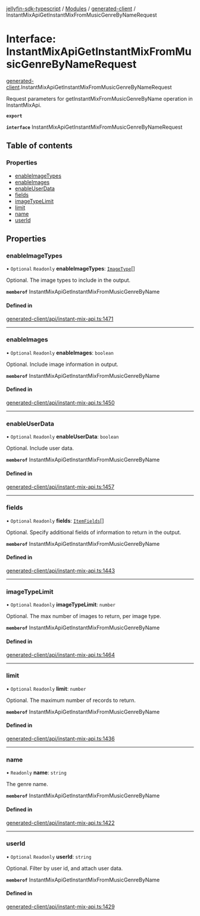 [jellyfin-sdk-typescript](../README.md) / [Modules](../modules.md) / [generated-client](../modules/generated_client.md) / InstantMixApiGetInstantMixFromMusicGenreByNameRequest

# Interface: InstantMixApiGetInstantMixFromMusicGenreByNameRequest

[generated-client](../modules/generated_client.md).InstantMixApiGetInstantMixFromMusicGenreByNameRequest

Request parameters for getInstantMixFromMusicGenreByName operation in InstantMixApi.

**`export`**

**`interface`** InstantMixApiGetInstantMixFromMusicGenreByNameRequest

## Table of contents

### Properties

- [enableImageTypes](generated_client.InstantMixApiGetInstantMixFromMusicGenreByNameRequest.md#enableimagetypes)
- [enableImages](generated_client.InstantMixApiGetInstantMixFromMusicGenreByNameRequest.md#enableimages)
- [enableUserData](generated_client.InstantMixApiGetInstantMixFromMusicGenreByNameRequest.md#enableuserdata)
- [fields](generated_client.InstantMixApiGetInstantMixFromMusicGenreByNameRequest.md#fields)
- [imageTypeLimit](generated_client.InstantMixApiGetInstantMixFromMusicGenreByNameRequest.md#imagetypelimit)
- [limit](generated_client.InstantMixApiGetInstantMixFromMusicGenreByNameRequest.md#limit)
- [name](generated_client.InstantMixApiGetInstantMixFromMusicGenreByNameRequest.md#name)
- [userId](generated_client.InstantMixApiGetInstantMixFromMusicGenreByNameRequest.md#userid)

## Properties

### enableImageTypes

• `Optional` `Readonly` **enableImageTypes**: [`ImageType`](../enums/generated_client.ImageType.md)[]

Optional. The image types to include in the output.

**`memberof`** InstantMixApiGetInstantMixFromMusicGenreByName

#### Defined in

[generated-client/api/instant-mix-api.ts:1471](https://github.com/thornbill/jellyfin-sdk-typescript/blob/644c849/src/generated-client/api/instant-mix-api.ts#L1471)

___

### enableImages

• `Optional` `Readonly` **enableImages**: `boolean`

Optional. Include image information in output.

**`memberof`** InstantMixApiGetInstantMixFromMusicGenreByName

#### Defined in

[generated-client/api/instant-mix-api.ts:1450](https://github.com/thornbill/jellyfin-sdk-typescript/blob/644c849/src/generated-client/api/instant-mix-api.ts#L1450)

___

### enableUserData

• `Optional` `Readonly` **enableUserData**: `boolean`

Optional. Include user data.

**`memberof`** InstantMixApiGetInstantMixFromMusicGenreByName

#### Defined in

[generated-client/api/instant-mix-api.ts:1457](https://github.com/thornbill/jellyfin-sdk-typescript/blob/644c849/src/generated-client/api/instant-mix-api.ts#L1457)

___

### fields

• `Optional` `Readonly` **fields**: [`ItemFields`](../enums/generated_client.ItemFields.md)[]

Optional. Specify additional fields of information to return in the output.

**`memberof`** InstantMixApiGetInstantMixFromMusicGenreByName

#### Defined in

[generated-client/api/instant-mix-api.ts:1443](https://github.com/thornbill/jellyfin-sdk-typescript/blob/644c849/src/generated-client/api/instant-mix-api.ts#L1443)

___

### imageTypeLimit

• `Optional` `Readonly` **imageTypeLimit**: `number`

Optional. The max number of images to return, per image type.

**`memberof`** InstantMixApiGetInstantMixFromMusicGenreByName

#### Defined in

[generated-client/api/instant-mix-api.ts:1464](https://github.com/thornbill/jellyfin-sdk-typescript/blob/644c849/src/generated-client/api/instant-mix-api.ts#L1464)

___

### limit

• `Optional` `Readonly` **limit**: `number`

Optional. The maximum number of records to return.

**`memberof`** InstantMixApiGetInstantMixFromMusicGenreByName

#### Defined in

[generated-client/api/instant-mix-api.ts:1436](https://github.com/thornbill/jellyfin-sdk-typescript/blob/644c849/src/generated-client/api/instant-mix-api.ts#L1436)

___

### name

• `Readonly` **name**: `string`

The genre name.

**`memberof`** InstantMixApiGetInstantMixFromMusicGenreByName

#### Defined in

[generated-client/api/instant-mix-api.ts:1422](https://github.com/thornbill/jellyfin-sdk-typescript/blob/644c849/src/generated-client/api/instant-mix-api.ts#L1422)

___

### userId

• `Optional` `Readonly` **userId**: `string`

Optional. Filter by user id, and attach user data.

**`memberof`** InstantMixApiGetInstantMixFromMusicGenreByName

#### Defined in

[generated-client/api/instant-mix-api.ts:1429](https://github.com/thornbill/jellyfin-sdk-typescript/blob/644c849/src/generated-client/api/instant-mix-api.ts#L1429)
